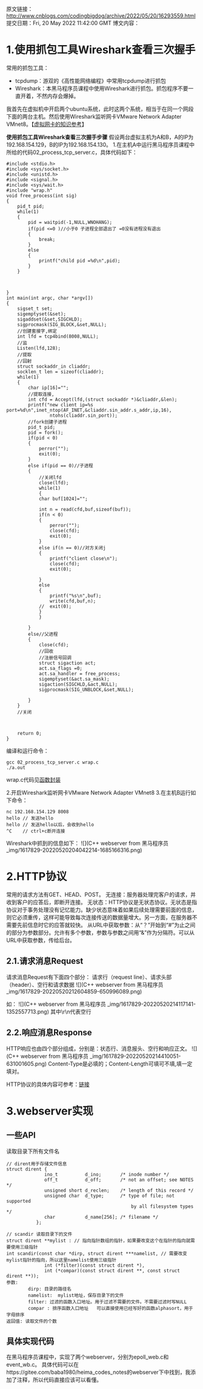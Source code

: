 原文链接：http://www.cnblogs.com/codingbigdog/archive/2022/05/20/16293559.html
提交日期：Fri, 20 May 2022 11:42:00 GMT
博文内容：
# 1.使用抓包工具Wireshark查看三次握手
常用的抓包工具：
- tcpdump：游双的《高性能网络编程》中常用tcpdump进行抓包
- Wireshark：本黑马程序员课程中使用Wireshark进行抓包。抓包程序不要一直开着，不然内存会爆掉。

我首先在虚拟机中开启两个ubuntu系统，此时这两个系统，相当于在同一个网段下面的两台主机。然后使用Wireshark监听网卡VMware Network Adapter VMnet8。【[虚拟网卡的知识参考](https://www.cnblogs.com/lyh233/p/14592566.html)】

**使用抓包工具Wireshark查看三次握手步骤**
假设两台虚拟主机为A和B，A的IP为192.168.154.129，B的IP为192.168.154.130。
1.在主机A中运行黑马程序员课程中所给的代码02_process_tcp_server.c，具体代码如下：
```
#include <stdio.h>
#include <sys/socket.h>
#include <unistd.h>
#include <signal.h>
#include <sys/wait.h>
#include "wrap.h"
void free_process(int sig)
{
	pid_t pid;
	while(1)
	{
		pid = waitpid(-1,NULL,WNOHANG);
		if(pid <=0 )//小于0 子进程全部退出了 =0没有进程没有退出
		{
			break;
		}
		else
		{
			printf("child pid =%d\n",pid);
		}
	}



}
int main(int argc, char *argv[])
{
	sigset_t set;
	sigemptyset(&set);
	sigaddset(&set,SIGCHLD);
	sigprocmask(SIG_BLOCK,&set,NULL);
	//创建套接字,绑定
	int lfd = tcp4bind(8008,NULL);
	//监
	Listen(lfd,128);
	//提取
	//回射
	struct sockaddr_in cliaddr;
	socklen_t len = sizeof(cliaddr);
	while(1)
	{
		char ip[16]="";
		//提取连接,
		int cfd = Accept(lfd,(struct sockaddr *)&cliaddr,&len);
		printf("new client ip=%s port=%d\n",inet_ntop(AF_INET,&cliaddr.sin_addr.s_addr,ip,16),
				ntohs(cliaddr.sin_port));
		//fork创建子进程
		pid_t pid;
		pid = fork();
		if(pid < 0)
		{
			perror("");
			exit(0);
		}
		else if(pid == 0)//子进程
		{
			//关闭lfd
			close(lfd);
			while(1)
			{
			char buf[1024]="";

			int n = read(cfd,buf,sizeof(buf));
			if(n < 0)
			{
				perror("");
				close(cfd);
				exit(0);
			}
			else if(n == 0)//对方关闭j
			{
				printf("client close\n");
				close(cfd);
				exit(0);
			
			}
			else
			{
				printf("%s\n",buf);
				write(cfd,buf,n);
			//	exit(0);	
			}
			}
		
		}
		else//父进程
		{
			close(cfd);
			//回收
			//注册信号回调
			struct sigaction act;
			act.sa_flags =0;
			act.sa_handler = free_process;
			sigemptyset(&act.sa_mask);
			sigaction(SIGCHLD,&act,NULL);
			sigprocmask(SIG_UNBLOCK,&set,NULL);
		
		}
	}
	//关闭



	return 0;
}
```
编译和运行命令：
```
gcc 02_process_tcp_server.c wrap.c 
./a.out
```
wrap.c代码见[函数封装](https://www.cnblogs.com/codingbigdog/p/16245492.html)

2.开启Wireshark监听网卡VMware Network Adapter VMnet8
3.在主机B运行如下命令：
```
nc 192.168.154.129 8008
hello // 发送hello
hello // 发送hello以后，会收到hello
^C    // ctrl+c断开连接
```

Wireshark中抓到的信息如下：
![](C++ webserver from 黑马程序员 _img/1617829-20220520204042214-1685166316.png)


# 2.HTTP协议
常用的请求方法有GET、HEAD、POST。
无连接：服务器处理完客户的请求，并收到客户的应答后，即断开连接。
无状态：HTTP协议是无状态协议。无状态是指协议对于事务处理没有记忆能力。缺少状态意味着如果后续处理需要前面的信息，则它必须重传，这样可能导致每次连接传送的数据量增大。另一方面，在服务器不需要先前信息时它的应答就较快。
从URL中获取参数：从“？”开始到“#”为止之间的部分为参数部分。允许有多个参数，参数与参数之间用“&”作为分隔符。可以从URL中获取参数，传给后台。

## 2.1.请求消息Request
请求消息Request有下面四个部分：
请求行（request line）、请求头部（header）、空行和请求数据
![](C++ webserver from 黑马程序员 _img/1617829-20220520212604859-650996089.png)

如：
![](C++ webserver from 黑马程序员 _img/1617829-20220520214117141-1352557713.png)
其中\r\n代表空行



## 2.2.响应消息Response
HTTP响应也由四个部分组成，分别是：状态行、消息报头、空行和响应正文。
![](C++ webserver from 黑马程序员 _img/1617829-20220520214410051-631001605.png)
Content-Type是必填的；Content-Length可填可不填,填一定填对。

HTTP协议的具体内容可参考：[链接](https://www.cnblogs.com/ranyonsue/p/5984001.html)



# 3.webserver实现
## 一些API
读取目录下所有文件名
```
// dirent用于存储文件信息
struct dirent {
              ino_t          d_ino;       /* inode number */
              off_t          d_off;       /* not an offset; see NOTES */
              unsigned short d_reclen;    /* length of this record */
              unsigned char  d_type;      /* type of file; not supported
                                              by all filesystem types */
              char           d_name[256]; /* filename */
           };

// scandir 读取目录下的文件
struct dirent **mylist : // 指向指针数组的指针，如果要改变这个在指针的指向就需要使用三级指针
int scandir(const char *dirp, struct dirent ***namelist, // 需要改变mylist指针的指向，所以这里namelist使用三级指针
              int (*filter)(const struct dirent *),
              int (*compar)(const struct dirent **, const struct dirent **));
参数: 
        dirp: 目录的路径名
        namelist:  mylist地址，保存目录下的文件
        filter: 过滤的函数入口地址。用于过滤不需要的文件。不需要过滤时写NULL
        compar : 排序函数入口地址   可以直接使用已经写好的函数alphasort，用于字母排序
返回值: 读取文件的个数

```
## 具体实现代码
在黑马程序员课程中，实现了两个webserver，分别为epoll_web.c和event_wb.c。
具体代码可以在https://gitee.com/baba1980/heima_codes_notes的webserver下中找到，我添加了注释，所以代码直接应该可以看懂。
